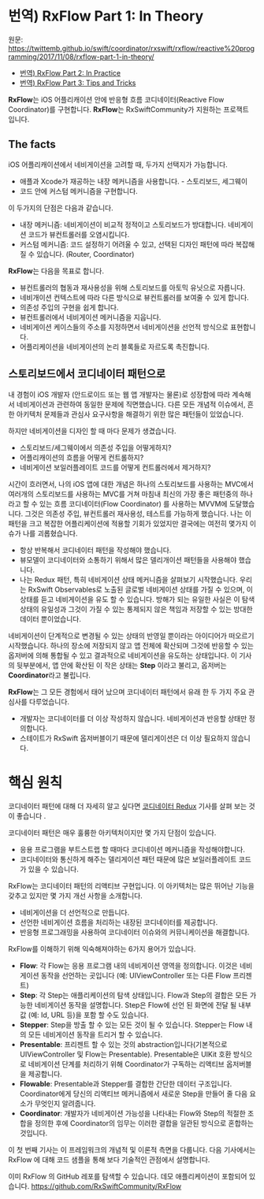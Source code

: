 번역) RxFlow Part 1: In Theory
===
원문: https://twittemb.github.io/swift/coordinator/rxswift/rxflow/reactive%20programming/2017/11/08/rxflow-part-1-in-theory/
- [번역) RxFlow Part 2: In Practice](https://github.com/ydh1304/knowledge/blob/master/iOS/RxFlow2.md)
- [번역) RxFlow Part 3: Tips and Tricks](https://github.com/ydh1304/knowledge/blob/master/iOS/RxFlow3.md)

**RxFlow**는 iOS 어플리캐이션 안에 반응형 흐름 코디네이터(Reactive Flow Coordinator)를 구현합니다. **RxFlow**는 RxSwiftCommunity가 지원하는 프로잭트 입니다.

## The facts ##

iOS 어플리캐이션에서 네비게이션을 고려할 때, 두가지 선택지가 가능합니다.
- 애플과 Xcode가 재공하는 내장 메커니즘을 사용합니다. - 스토리보드, 세그웨이
- 코드 안에 커스텀 메커니즘을 구현합니다.

이 두가지의 단점은 다음과 같습니다.

- 내장 메커니즘: 네비게이션이 비교적 정적이고 스토리보드가 방대합니다. 네비게이션 코드가 뷰컨트롤러를 오염시킵니다.
- 커스텀 메커니즘: 코드 설정하기 어려울 수 있고, 선택된 디자인 패턴에 따라 복잡해 질 수 있습니다. (Router, Coordinator)

**RxFlow**는 다음을 목표로 합니다.

- 뷰컨트롤러의 협동과 재사용성을 위해 스토리보드를 아토믹 유닛으로 자릅니다.
- 네비개이션 컨텍스트에 따라 다른 방식으로 뷰컨트롤러를 보여줄 수 있게 합니다.
- 의존성 주입의 구현을 쉽게 합니다.
- 뷰컨트롤러에서 네비게이션 메커니즘을 지웁니다.
- 네비게이션 케이스들의 주소를 지정하면서 네비게이션을 선언적 방식으로 표현합니다.
- 어플리케이션을 네비게이션의 논리 블록들로 자르도록 촉진합니다.

## 스토리보드에서 코디네이터 패턴으로 ##
내 경험이 iOS 개발자 (안드로이드 또는 웹 앱 개발자는 물론)로 성장함에 따라 계속해서 네비게이션과 관련하여 동일한 문제에 직면했습니다. 다른 모든 개념적 이슈에서, 흔한 아키텍처 문제들과 관심사 요구사항을 해결하기 위한 많은 패턴들이 있었습니다.

하지만 네비게이션을 디자인 할 때 마다 문제가 생겼습니다.
- 스토리보드/세그웨이에서 의존성 주입을 어떻게하지?
- 어플리캐이션의 흐름을 어떻게 컨트롤하지?
- 네비게이션 보일러플레이트 코드를 어떻게 컨트롤러에서 제거하지?

시간이 흐러면서, 나의 iOS 앱에 대한 개념은 하나의 스토리보드를 사용하는 MVC에서 여러개의 스토리보드를 사용하는 MVC를 거쳐 마침내 최신의 가장 좋은 패턴중의 하나라고 할 수 있는 흐름 코디네이터(Flow Coordinator) 를 사용하는 MVVM에 도달했습니다. 그것은 의존성 주입, 뷰컨트롤러 재사용성, 테스트를 가능하게 했습니다. 나는 이 패턴을 크고 복잡한 어플리케이션에 적용할 기회가 있었지만 결국에는 여전히 몇가지 이슈가 나를 괴롭혔습니다.

- 항상 반복해서 코디네이터 패턴을 작성해야 했습니다.
- 뷰모델이 코디네이터와 소통하기 위해서 많은 델리개이션 패턴들을 사용해야 했습니다. 
- 나는 Redux 패턴, 특히 네비게이션 상태 메커니즘을 살펴보기 시작했습니다. 우리는 RxSwift Observables로 노출된 글로벌 네비게이션 상태를 가질 수 있으며, 이 상태를 듣고 네비게이션을 유도 할 수 있습니다. 방해가 되는 유일한 사실은 이 탐색 상태의 유일성과 그것이 가질 수 있는 통제되지 않은 책임과 저장할 수 있는 방대한 데이터 뿐이었습니다.

네비게이션이 단계적으로 변경될 수 있는 상태의 반영일 뿐이라는 아이디어가 떠오르기 시작했습니다. 하나의 장소에 저장되지 않고 앱 전체에 확산되며 그것에 반응할 수 있는 옵저버에 의해 통합될 수 있고 결과적으로 네비게이션을 유도하는 상태입니다. 이 기사의 뒷부분에서, 앱 안에 확산된 이 작은 상태는 **Step** 이라고 불리고, 옵저버는 **Coordinator**라고 불립니다.

**RxFlow**는 그 모든 경험에서 태어 났으며 코디네이터 패턴에서 유래 한 두 가지 주요 관심사를 다루었습니다.
- 개발자는 코디네이터를 더 이상 작성하지 않습니다. 네비게이션과 반응할 상태만 정의합니다.
- 스테이트가 RxSwift 옵저버블이기 때문에 델리게이션은 더 이상 필요하지 않습니다.

# 핵심 원칙 #

코디네이터 패턴에 대해 더 자세히 알고 싶다면 [코디네이터 Redux](http://khanlou.com/2015/10/coordinators-redux/) 기사를 살펴 보는 것이 좋습니다 .

코디네이터 패턴은 매우 훌륭한 아키텍처이지만 몇 가지 단점이 있습니다.

- 응용 프로그램을 부트스트랩 할 때마다 코디네이션 메커니즘을 작성해야합니다.
- 코디네이터와 통신하게 해주는 델리게이션 패턴 때문에 많은 보일러플레이트 코드가 있을 수 있습니다.

RxFlow는 코디네이터 패턴의 리액티브 구현입니다. 이 아키텍처는 많은 뛰어난 기능을 갖추고 있지만 몇 가지 개선 사항을 소개합니다.

- 네비게이션을 더 선언적으로 만듭니다.
- 선언한 네비게이션 흐름을 처리하는 내장된 코디네이터를 제공합니다.
- 반응형 프로그래밍을 사용하여 코디네이터 이슈와의 커뮤니케이션을 해결합니다.

RxFlow를 이해하기 위해 익숙해져야하는 6가지 용어가 있습니다.

- **Flow**: 각 Flow는 응용 프로그램 내의 네비게이션 영역을 정의합니다. 이것은 네비게이션 동작을 선언하는 곳입니다 (예: UIViewController 또는 다른 Flow 프리젠트)
- **Step**: 각 Step는 애플리케이션의 탐색 상태입니다. Flow과 Step의 결합은 모든 가능한 네비게이션 동작을 설명합니다. Step은 Flow에 선언 된 화면에 전달 될 내부 값 (예: Id, URL 등)을 포함 할 수도 있습니다.
- **Stepper**: Step을 방출 할 수 있는 모든 것이 될 수 있습니다. Stepper는 Flow 내의 모든 네비게이션 동작을 트리거 할 수 있습니다.
- **Presentable**: 프리젠트 할 수 있는 것의 abstraction입니다(기본적으로 UIViewController 및 Flow는 Presentable). Presentable은 UIKit 호환 방식으로 네비게이션 단계를 처리하기 위해 Coordinator가 구독하는 리액티브 옵저버블을 제공합니다.
- **Flowable**: Presentable과 Stepper를 결합한 간단한 데이터 구조입니다. Coordinator에게 당신의 리액티브 메커니즘에서 새로운 Step을 만들어 줄 다음 요소가 무엇인지 알려줍니다.
- **Coordinator**: 개발자가 네비게이션 가능성을 나타내는 Flow와 Step의 적절한 조합을 정의한 후에 Coordinator의 임무는 이러한 결합을 일관된 방식으로 혼합하는 것입니다.

이 첫 번째 기사는 이 프레임워크의 개념적 및 이론적 측면을 다룹니다. 다음 기사에서는 RxFlow 에 대해 코드 샘플을 통해 보다 기술적인 관점에서 설명합니다.

이미 RxFlow 의 GitHub 레포를 탐색할 수 있습니다. 데모 애플리케이션이 포함되어  있습니다. https://github.com/RxSwiftCommunity/RxFlow